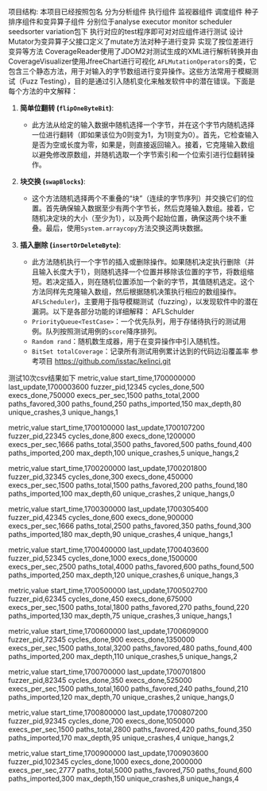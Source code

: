 项目结构:
本项目已经按照包名 分为分析组件 执行组件 监视器组件 调度组件 种子排序组件和变异算子组件
分别位于analyse executor monitor scheduler seedsorter variation包下
执行对应的test程序即可对对应组件进行测试
设计
Mutator为变异算子父接口定义了mutate方法对种子进行变异
实现了按位差进行变异等方法
CoverageReader使用了JDOM2对测试生成的XML进行解析转换并由CoverageVisualizer使用JfreeChart进行可视化
`AFLMutationOperators`的类，它包含三个静态方法，用于对输入的字节数组进行变异操作。这些方法常用于模糊测试（Fuzz Testing），目的是通过引入随机变化来触发软件中的潜在错误。下面是每个方法的中文解释：
1. **简单位翻转 (`flipOneByteBit`)**:
    - 此方法从给定的输入数据中随机选择一个字节，并在这个字节内随机选择一位进行翻转（即如果该位为0则变为1，为1则变为0）。首先，它检查输入是否为空或长度为零，如果是，则直接返回输入。接着，它克隆输入数组以避免修改原数组，并随机选取一个字节索引和一个位索引进行位翻转操作。

2. **块交换 (`swapBlocks`)**:
    - 这个方法随机选择两个不重叠的“块”（连续的字节序列）并交换它们的位置。首先确保输入数据至少有两个字节长，然后克隆输入数组。接着，它随机决定块的大小（至少为1），以及两个起始位置，确保这两个块不重叠。最后，使用`System.arraycopy`方法交换这两块数据。

3. **插入删除 (`insertOrDeleteByte`)**:
    - 此方法随机执行一个字节的插入或删除操作。如果随机决定执行删除（并且输入长度大于1），则随机选择一个位置并移除该位置的字节，将数组缩短。若决定插入，则在随机位置添加一个新的字节，其值随机选定。这个方法同样先克隆输入数组，然后根据随机决策执行相应的数组操作。
      `AFLScheduler`)，主要用于指导模糊测试（fuzzing），以发现软件中的潜在漏洞。以下是各部分功能的详细解释：
AFLSchulder
    - `PriorityQueue<TestCase>`：一个优先队列，用于存储待执行的测试用例。队列按照测试用例的`score`降序排列。
    - `Random rand`：随机数生成器，用于在变异操作中引入随机性。
    - `BitSet totalCoverage`：记录所有测试用例累计达到的代码边沿覆盖率
参考项目 https://github.com/isstac/kelinci.git

测试10次csv结果如下
metric,value
start_time,1700000000
last_update,1700003600
fuzzer_pid,12345
cycles_done,500
execs_done,750000
execs_per_sec,1500
paths_total,2000
paths_favored,300
paths_found,250
paths_imported,150
max_depth,80
unique_crashes,3
unique_hangs,1

metric,value
start_time,1700100000
last_update,1700107200
fuzzer_pid,22345
cycles_done,800
execs_done,1200000
execs_per_sec,1666
paths_total,3500
paths_favored,500
paths_found,400
paths_imported,200
max_depth,100
unique_crashes,5
unique_hangs,2

metric,value
start_time,1700200000
last_update,1700201800
fuzzer_pid,32345
cycles_done,300
execs_done,450000
execs_per_sec,1500
paths_total,1500
paths_favored,200
paths_found,180
paths_imported,100
max_depth,60
unique_crashes,2
unique_hangs,0

metric,value
start_time,1700300000
last_update,1700305400
fuzzer_pid,42345
cycles_done,600
execs_done,900000
execs_per_sec,1666
paths_total,2500
paths_favored,350
paths_found,300
paths_imported,180
max_depth,90
unique_crashes,4
unique_hangs,1

metric,value
start_time,1700400000
last_update,1700403600
fuzzer_pid,52345
cycles_done,1000
execs_done,1500000
execs_per_sec,2500
paths_total,4000
paths_favored,600
paths_found,500
paths_imported,250
max_depth,120
unique_crashes,6
unique_hangs,3

metric,value
start_time,1700500000
last_update,1700502700
fuzzer_pid,62345
cycles_done,450
execs_done,675000
execs_per_sec,1500
paths_total,1800
paths_favored,270
paths_found,220
paths_imported,130
max_depth,75
unique_crashes,3
unique_hangs,1

metric,value
start_time,1700600000
last_update,1700609000
fuzzer_pid,72345
cycles_done,900
execs_done,1350000
execs_per_sec,1500
paths_total,3200
paths_favored,480
paths_found,400
paths_imported,200
max_depth,110
unique_crashes,5
unique_hangs,2

metric,value
start_time,1700700000
last_update,1700701800
fuzzer_pid,82345
cycles_done,350
execs_done,525000
execs_per_sec,1500
paths_total,1600
paths_favored,240
paths_found,210
paths_imported,120
max_depth,70
unique_crashes,2
unique_hangs,0

metric,value
start_time,1700800000
last_update,1700807200
fuzzer_pid,92345
cycles_done,700
execs_done,1050000
execs_per_sec,1500
paths_total,2800
paths_favored,420
paths_found,350
paths_imported,170
max_depth,95
unique_crashes,4
unique_hangs,2

metric,value
start_time,1700900000
last_update,1700903600
fuzzer_pid,102345
cycles_done,1000
execs_done,2000000
execs_per_sec,2777
paths_total,5000
paths_favored,750
paths_found,600
paths_imported,300
max_depth,150
unique_crashes,8
unique_hangs,4
